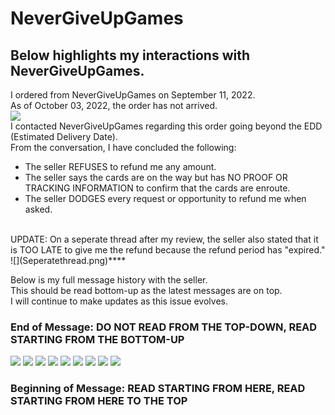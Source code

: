 # NeverGiveUpGames

## Below highlights my interactions with NeverGiveUpGames. <br>
I ordered from NeverGiveUpGames on September 11, 2022. <br>
As of October 03, 2022, the order has not arrived. <br>
![](NGUG-0.png)
<br>
I contacted NeverGiveUpGames regarding this order going beyond the EDD (Estimated Delivery Date). <br>
From the conversation, I have concluded the following: <br>
- The seller REFUSES to refund me any amount. <br>
- The seller says the cards are on the way but has NO PROOF OR TRACKING INFORMATION to confirm that the cards are enroute. <br>
- The seller DODGES every request or opportunity to refund me when asked. <br>
<br>
UPDATE: On a seperate thread after my review, the seller also stated that it is TOO LATE to give me the refund because the refund period has "expired." 
![](Seperatethread.png)****
<br>

Below is my full message history with the seller. <br>
This should be read bottom-up as the latest messages are on top. <br>
I will continue to make updates as this issue evolves. <br>

### End of Message: DO NOT READ FROM THE TOP-DOWN, READ STARTING FROM THE BOTTOM-UP ###
![](NGUG-12.png)
![](NGUG-9.png)
![](NGUG-7.png)
![](NGUG-6.png)
![](NGUG-5.png)
![](NGUG-4.png)
![](NGUG-3.png)
![](NGUG-2.png)
![](NGUG-1.png)
### Beginning of Message: READ STARTING FROM HERE, READ STARTING FROM HERE TO THE TOP ###
